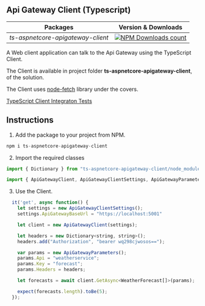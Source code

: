 ## Api Gateway Client (Typescript)

|Packages|Version & Downloads|
|---------------------------|:---:|
|*ts-aspnetcore-apigateway-client*|[![NPM Downloads count](https://img.shields.io/npm/dw/ts-aspnetcore-apigateway-client)](https://www.npmjs.com/package/ts-aspnetcore-apigateway-client)|

A  Web client application can talk to the Api Gateway using the TypeScript Client.

The Client is available in project folder **ts-aspnetcore-apigateway-client**, of the solution.

The Client uses [node-fetch](https://www.npmjs.com/package/node-fetch) library under the covers.

[TypeScript Client Integraton Tests](/ts-aspnetcore-apigateway-client/tests/apigatewayclient.test.ts)

## Instructions

1. Add the package to your project from NPM.

```javascript
npm i ts-aspnetcore-apigateway-client
```
2. Import the required classes

```javascript
import { Dictionary } from "ts-aspnetcore-apigateway-client/node_modules/ts-generic-collections-linq";

import { ApiGatewayClient, ApiGatewayClientSettings, ApiGatewayParameters, JsonPatchOperation, Operation} from "ts-aspnetcore-apigateway-client"
```

3. Use the Client.

```javascript
  it('get', async function() {
    let settings = new ApiGatewayClientSettings();
    settings.ApiGatewayBaseUrl = "https://localhost:5001"

    let client = new ApiGatewayClient(settings);

    let headers = new Dictionary<string, string>();
    headers.add("Authorization", "bearer wq298cjwosos==");

    var params = new ApiGatewayParameters();
    params.Api = "weatherservice";
    params.Key = "forecast";
    params.Headers = headers;

    let forecasts = await client.GetAsync<WeatherForecast[]>(params);

    expect(forecasts.length).toBe(5);
  });
```